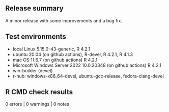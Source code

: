 ## Release summary

A minor release with some improvements and a bug fix.

## Test environments

* local Linux 5.15.0-43-generic, R 4.2.1
* ubuntu 20.04 (on github actions), R-devel, R 4.2.1, R 4.1.3
* mac OS 11.6.7 (on github actions) R 4.2.1
* Microsoft Windows Server 2022 10.0.20348 (on github actions) R 4.2.1
* win-builder (devel)
* r-hub: windows-x86_64-devel, ubuntu-gcc-release, fedora-clang-devel

## R CMD check results
0 errors | 0 warnings | 0 notes
